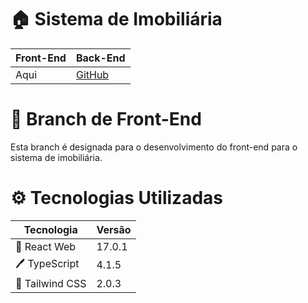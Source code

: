 # 🏠 Sistema de Imobiliária

Front-End|Back-End
--|--
Aqui | [GitHub](https://github.com/RP-IV-GP2/backend)

# 🎨 Branch de Front-End
Esta branch é designada para o desenvolvimento do front-end para o sistema de imobiliária.

# ⚙ Tecnologias Utilizadas

Tecnologia|Versão 
----|----
🌟 React Web|17.0.1
🖊 TypeScript|4.1.5
🌊 Tailwind CSS|2.0.3
